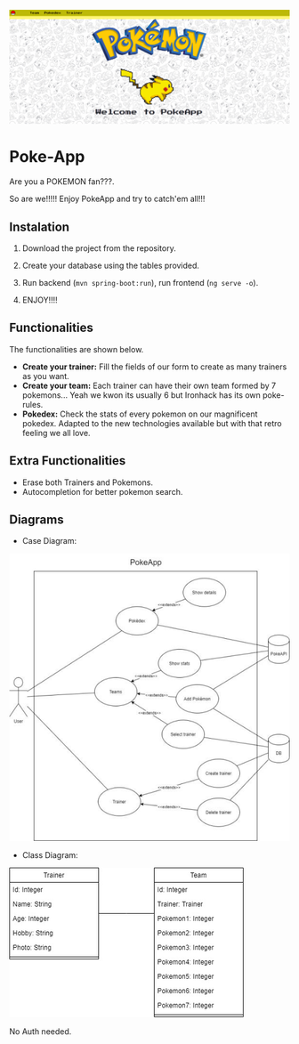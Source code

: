 ![Alt Text](https://github.com/Ironhack-Group-E/Poke-App/blob/main/FireShot%20Capture%20071%20-%20PokemonClient%20-%20localhost.png)


# Poke-App

Are you a POKEMON fan???.

So are we!!!!! Enjoy PokeApp and try to catch'em all!!! 

## Instalation

1. Download the project from the repository. 

2. Create your database using the tables provided.

3. Run backend (`mvn spring-boot:run`), run frontend (`ng serve -o`). 
  
4. ENJOY!!!!


## Functionalities 

The functionalities are shown below.

- **Create your trainer:** Fill the fields of our form to create as many trainers as you want.
- **Create your team:** Each trainer can have their own team formed by 7 pokemons... Yeah we kwon its usually 6 but Ironhack has its own poke-rules.
- **Pokedex:** Check the stats of every pokemon on our magnificent pokedex. Adapted to the new technologies available but with that retro feeling we all love.

## Extra Functionalities 

- Erase both Trainers and Pokemons.
- Autocompletion for better pokemon search.

## Diagrams

- Case Diagram:

![alt text](https://github.com/Ironhack-Group-E/Poke-App/blob/main/PokeApp_User_Case_Diagram.jpg)

- Class Diagram:

![alt text](https://github.com/Ironhack-Group-E/Poke-App/blob/main/PokeApp_Class_Diagram.jpg)



No Auth needed.
